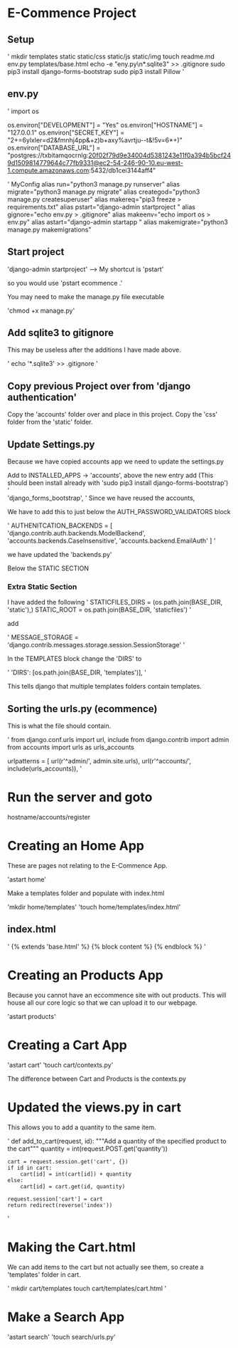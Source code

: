 # E-Commence Project

## Setup

'
mkdir templates static static/css static/js static/img
touch readme.md env.py templates/base.html
echo -e "eny.py\n*.sqlite3" >> .gitignore
sudo pip3 install django-forms-bootstrap
sudo pip3 install Pillow
'

## env.py

'
import os

os.environ["DEVELOPMENT"] = "Yes"
os.environ["HOSTNAME"] = "127.0.0.1"
os.environ["SECRET_KEY"] = "2+=6ylxler=d2&fmnhj4pp&+z)b+axy%avrtju--t&!5v=6*+)"
os.environ["DATABASE_URL"] = "postgres://txbitamqocrnlg:20f02f79d9e34004d5381243e11f0a394b5bcf249d1509814779644c77fb9331@ec2-54-246-90-10.eu-west-1.compute.amazonaws.com:5432/db1cei3144aff4"

'
MyConfig
alias run="python3 manage.py runserver"
alias migrate="python3 manage.py migrate"
alias creategod="python3 manage.py createsuperuser"
alias makereq="pip3 freeze > requirements.txt"
alias pstart="django-admin startproject "
alias gignore="echo env.py > .gitignore"
alias makeenv="echo import os > env.py"
alias astart="django-admin startapp "
alias makemigrate="python3 manage.py makemigrations"

## Start project
'django-admin startproject' --> My shortcut is 'pstart'

so you would use 'pstart ecommence .'

You may need to make the manage.py file executable

'chmod +x manage.py'

## Add sqlite3 to gitignore

This may be useless after the additions I have made above.

'
echo '*.sqlite3' >> .gitignore
'

## Copy previous Project over from 'django authentication'

Copy the 'accounts' folder over and place in this project.
Copy the 'css' folder from the 'static' folder.

## Update Settings.py

Because we have copied accounts app we need to update the settings.py

Add to INSTALLED_APPS -> 'accounts',
above the new entry add (This should been install already with 'sudo pip3 install django-forms-bootstrap')
'    
    'django_forms_bootstrap',
'
Since we have reused the accounts,

We have to add this to just below the AUTH_PASSWORD_VALIDATORS block

'
AUTHENITCATION_BACKENDS = [
    'django.contrib.auth.backends.ModelBackend',
    'accounts.backends.CaseInsensitive',
    'accounts.backend.EmailAuth'
]
'

we have updated the 'backends.py'

Below the STATIC SECTION

### Extra Static Section

I have added the following
'
STATICFILES_DIRS = (os.path.join(BASE_DIR, 'static'),)
STATIC_ROOT = os.path.join(BASE_DIR, 'staticfiles')
'

add

'
MESSAGE_STORAGE = 'django.contrib.messages.storage.session.SessionStorage'
'

In the TEMPLATES block change the 'DIRS' to

'
'DIRS': [os.path.join(BASE_DIR, 'templates')],
'

This tells django that multiple templates folders contain templates.

## Sorting the urls.py (ecommence)

This is what the file should contain.

'
from django.conf.urls import url, include
from django.contrib import admin
from accounts import urls as urls_accounts

urlpatterns = [
    url(r'^admin/', admin.site.urls),
    url(r'^accounts/', include(urls_accounts)),
'


# Run the server and goto 

hostname/accounts/register

# Creating an Home App

These are pages not relating to the E-Commence App.

'astart home'

Make a templates folder and populate with index.html

'mkdir home/templates'
'touch home/templates/index.html'

## index.html

'
{% extends 'base.html' %} {% block content %} {% endblock %}
'

# Creating an Products App

Because you cannot have an eccommence site with out products.  This will house all our core logic so that we can upload it to our webpage.

'astart products'

# Creating a Cart App

'astart cart'
'touch cart/contexts.py'

The difference between Cart and Products is the contexts.py

# Updated the views.py in cart

This allows you to add a quantity to the same item.

'
def add_to_cart(request, id):
    """Add a quantity of the specified product to the cart"""
    quantity = int(request.POST.get('quantity'))

    cart = request.session.get('cart', {})
    if id in cart:
        cart[id] = int(cart[id]) + quantity      
    else:
        cart[id] = cart.get(id, quantity) 

    request.session['cart'] = cart
    return redirect(reverse('index'))
'

# Making the Cart.html

We can add items to the cart but not actually see them, so create a 'templates' folder in cart.

'
mkdir cart/templates
touch cart/templates/cart.html
'

# Make a Search App

'astart search'
'touch search/urls.py'